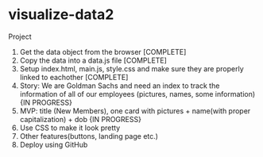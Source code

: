 # visualize-data2
Project

1. Get the data object from the browser [COMPLETE]
2. Copy the data into a data.js file [COMPLETE]
3. Setup index.html, main.js, style.css and make sure they are  properly linked to eachother [COMPLETE]
4. Story: We are Goldman Sachs and need an index to track the information of all of our employees (pictures, names, some information) {IN PROGRESS}
5. MVP: title (New Members), one card with pictures + name(with proper capitalization) + dob {IN PROGRESS}
6. Use CSS to make it look pretty
7. Other features(buttons, landing page etc.)
8. Deploy using GitHub